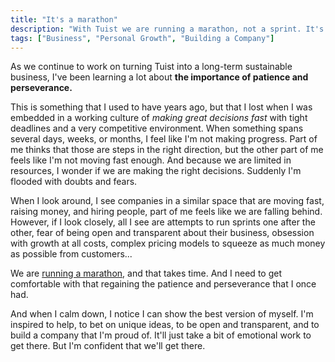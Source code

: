 ```yaml
---
title: "It's a marathon"
description: "With Tuist we are running a marathon, not a sprint. It's time to regain patience and perseverance."
tags: ["Business", "Personal Growth", "Building a Company"]
---
```


As we continue to work on turning Tuist into a long-term sustainable business,
I've been learning a lot about **the importance of patience and perseverance.**

This is something that I used to have years ago,
but that I lost when I was embedded in a working culture of _making great decisions fast_ with tight deadlines and a very competitive environment.
When something spans several days, weeks, or months, I feel like I'm not making progress.
Part of me thinks that those are steps in the right direction,
but the other part of me feels like I'm not moving fast enough.
And because we are limited in resources,
I wonder if we are making the right decisions.
Suddenly I'm flooded with doubts and fears.

When I look around,
I see companies in a similar space that are moving fast,
raising money, and hiring people,
part of me feels like we are falling behind.
However,
if I look closely,
all I see are attempts to run sprints one after the other,
fear of being open and transparent about their business,
obsession with growth at all costs,
complex pricing models to squeeze as much money as possible from customers...

We are [running a marathon](/blog/2024/07/04/its-a-marathon), and that takes time.
And I need to get comfortable with that regaining the patience and perseverance that I once had.

And when I calm down, I notice I can show the best version of myself.
I'm inspired to help, to bet on unique ideas, to be open and transparent, and to build a company that I'm proud of.
It'll just take a bit of emotional work to get there.
But I'm confident that we'll get there.
